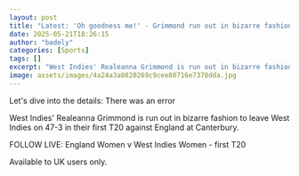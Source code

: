 ```yaml
---
layout: post
title: "Latest: 'Oh goodness me!' - Grimmond run out in bizarre fashion"
date: 2025-05-21T18:26:15
author: "badely"
categories: [Sports]
tags: []
excerpt: "West Indies' Realeanna Grimmond is run out in bizarre fashion to leave West Indies on 47-3 in their first T20 against England at Canterbury."
image: assets/images/4a24a3a0820269c9cee80716e7378dda.jpg
---
```


Let's dive into the details: There was an error

West Indies' Realeanna Grimmond is run out in bizarre fashion to leave West Indies on 47-3 in their first T20 against England at Canterbury.

FOLLOW LIVE: England Women v West Indies Women - first T20

Available to UK users only.

